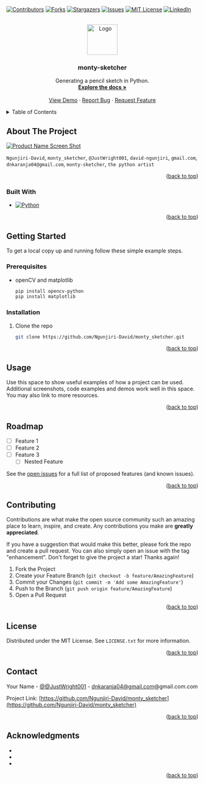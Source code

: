 <!-- Improved compatibility of back to top link: See: https://github.com/othneildrew/Best-README-Template/pull/73 -->
<a name="readme-top"></a>
<!--
*** From Template.
-->



<!-- PROJECT SHIELDS -->
<!--
*** I'm using markdown "reference style" links for readability.
*** Reference links are enclosed in brackets [ ] instead of parentheses ( ).
*** See the bottom of this document for the declaration of the reference variables
*** for contributors-url, forks-url, etc. This is an optional, concise syntax you may use.
*** https://www.markdownguide.org/basic-syntax/#reference-style-links
-->
[![Contributors][contributors-shield]][contributors-url]
[![Forks][forks-shield]][forks-url]
[![Stargazers][stars-shield]][stars-url]
[![Issues][issues-shield]][issues-url]
[![MIT License][license-shield]][license-url]
[![LinkedIn][linkedin-shield]][linkedin-url]



<!-- PROJECT LOGO -->
<br />
<div align="center">
  <a href="https://github.com/Ngunjiri-David/monty_sketcher">
    <img src="images/logo.png" alt="Logo" width="80" height="80">
  </a>

<h3 align="center">monty-sketcher</h3>

  <p align="center">
    Generating a pencil sketch in Python.
    <br />
    <a href="https://github.com/Ngunjiri-David/monty_sketcher"><strong>Explore the docs »</strong></a>
    <br />
    <br />
    <a href="https://github.com/Ngunjiri-David/monty_sketcher">View Demo</a>
    ·
    <a href="https://github.com/Ngunjiri-David/monty_sketcher/issues">Report Bug</a>
    ·
    <a href="https://github.com/Ngunjiri-David/monty_sketcher/issues">Request Feature</a>
  </p>
</div>



<!-- TABLE OF CONTENTS -->
<details>
  <summary>Table of Contents</summary>
  <ol>
    <li>
      <a href="#about-the-project">About The Project</a>
      <ul>
        <li><a href="#built-with">Built With</a></li>
      </ul>
    </li>
    <li>
      <a href="#getting-started">Getting Started</a>
      <ul>
        <li><a href="#prerequisites">Prerequisites</a></li>
        <li><a href="#installation">Installation</a></li>
      </ul>
    </li>
    <li><a href="#usage">Usage</a></li>
    <li><a href="#roadmap">Roadmap</a></li>
    <li><a href="#contributing">Contributing</a></li>
    <li><a href="#license">License</a></li>
    <li><a href="#contact">Contact</a></li>
    <li><a href="#acknowledgments">Acknowledgments</a></li>
  </ol>
</details>



<!-- ABOUT THE PROJECT -->
## About The Project

[![Product Name Screen Shot][product-screenshot]](https://example.com)

`Ngunjiri-David`, `monty_sketcher`, `@JustWright001`, `david-ngunjiri`, `gmail.com`, `dnkaranja04@gmail.com`, `monty-sketcher`, `the python artist`

<p align="right">(<a href="#readme-top">back to top</a>)</p>



### Built With
* [![Python][Python.org]][Python-url]
<!--
* [![Next][Next.js]][Next-url]
* [![React][React.js]][React-url]
* [![Vue][Vue.js]][Vue-url]
* [![Angular][Angular.io]][Angular-url]
* [![Svelte][Svelte.dev]][Svelte-url]
* [![Laravel][Laravel.com]][Laravel-url]
* [![Bootstrap][Bootstrap.com]][Bootstrap-url]
* [![JQuery][JQuery.com]][JQuery-url]
-->

<p align="right">(<a href="#readme-top">back to top</a>)</p>



<!-- GETTING STARTED -->
## Getting Started

To get a local copy up and running follow these simple example steps.

### Prerequisites


* openCV and matplotlib
  ```sh
  pip install opencv-python
  pip install matplotlib
  ```

### Installation

1. Clone the repo
   ```sh
   git clone https://github.com/Ngunjiri-David/monty_sketcher.git
   ```


<p align="right">(<a href="#readme-top">back to top</a>)</p>



<!-- USAGE EXAMPLES -->
## Usage

Use this space to show useful examples of how a project can be used. Additional screenshots, code examples and demos work well in this space. You may also link to more resources.

<!--
_For more examples, please refer to the [Documentation](https://example.com)_

-->
<p align="right">(<a href="#readme-top">back to top</a>)</p>



<!-- ROADMAP -->
## Roadmap

- [ ] Feature 1
- [ ] Feature 2
- [ ] Feature 3
    - [ ] Nested Feature

See the [open issues](https://github.com/Ngunjiri-David/monty_sketcher/issues) for a full list of proposed features (and known issues).

<p align="right">(<a href="#readme-top">back to top</a>)</p>



<!-- CONTRIBUTING -->
## Contributing

Contributions are what make the open source community such an amazing place to learn, inspire, and create. Any contributions you make are **greatly appreciated**.

If you have a suggestion that would make this better, please fork the repo and create a pull request. You can also simply open an issue with the tag "enhancement".
Don't forget to give the project a star! Thanks again!

1. Fork the Project
2. Create your Feature Branch (`git checkout -b feature/AmazingFeature`)
3. Commit your Changes (`git commit -m 'Add some AmazingFeature'`)
4. Push to the Branch (`git push origin feature/AmazingFeature`)
5. Open a Pull Request

<p align="right">(<a href="#readme-top">back to top</a>)</p>



<!-- LICENSE -->
## License

Distributed under the MIT License. See `LICENSE.txt` for more information.

<p align="right">(<a href="#readme-top">back to top</a>)</p>



<!-- CONTACT -->
## Contact

Your Name - [@@JustWright001](https://twitter.com/@JustWright001) - dnkaranja04@gmail.com@gmail.com.com

Project Link: [https://github.com/Ngunjiri-David/monty_sketcher](https://github.com/Ngunjiri-David/monty_sketcher)

<p align="right">(<a href="#readme-top">back to top</a>)</p>



<!-- ACKNOWLEDGMENTS -->
## Acknowledgments

* []()
* []()
* []()

<p align="right">(<a href="#readme-top">back to top</a>)</p>



<!-- MARKDOWN LINKS & IMAGES -->
<!-- https://www.markdownguide.org/basic-syntax/#reference-style-links -->
[contributors-shield]: https://img.shields.io/github/contributors/Ngunjiri-David/monty_sketcher.svg?style=for-the-badge
[contributors-url]: https://github.com/Ngunjiri-David/monty_sketcher/graphs/contributors
[forks-shield]: https://img.shields.io/github/forks/Ngunjiri-David/monty_sketcher.svg?style=for-the-badge
[forks-url]: https://github.com/Ngunjiri-David/monty_sketcher/network/members
[stars-shield]: https://img.shields.io/github/stars/Ngunjiri-David/monty_sketcher.svg?style=for-the-badge
[stars-url]: https://github.com/Ngunjiri-David/monty_sketcher/stargazers
[issues-shield]: https://img.shields.io/github/issues/Ngunjiri-David/monty_sketcher.svg?style=for-the-badge
[issues-url]: https://github.com/Ngunjiri-David/monty_sketcher/issues
[license-shield]: https://img.shields.io/github/license/Ngunjiri-David/monty_sketcher.svg?style=for-the-badge
[license-url]: https://github.com/Ngunjiri-David/monty_sketcher/blob/master/LICENSE.txt
[linkedin-shield]: https://img.shields.io/badge/-LinkedIn-black.svg?style=for-the-badge&logo=linkedin&colorB=555
[linkedin-url]: https://linkedin.com/in/david-ngunjiri
[product-screenshot]: images/screenshot.png
[Python.org]: img.shields.io/badge/python-000000?style=for-the-badge&logo=python&logoColor=green
[Python-url]: https://www.python.org/
[Next.js]: https://img.shields.io/badge/next.js-000000?style=for-the-badge&logo=nextdotjs&logoColor=white
[Next-url]: https://nextjs.org/
[React.js]: https://img.shields.io/badge/React-20232A?style=for-the-badge&logo=react&logoColor=61DAFB
[React-url]: https://reactjs.org/
[Vue.js]: https://img.shields.io/badge/Vue.js-35495E?style=for-the-badge&logo=vuedotjs&logoColor=4FC08D
[Vue-url]: https://vuejs.org/
[Angular.io]: https://img.shields.io/badge/Angular-DD0031?style=for-the-badge&logo=angular&logoColor=white
[Angular-url]: https://angular.io/
[Svelte.dev]: https://img.shields.io/badge/Svelte-4A4A55?style=for-the-badge&logo=svelte&logoColor=FF3E00
[Svelte-url]: https://svelte.dev/
[Laravel.com]: https://img.shields.io/badge/Laravel-FF2D20?style=for-the-badge&logo=laravel&logoColor=white
[Laravel-url]: https://laravel.com
[Bootstrap.com]: https://img.shields.io/badge/Bootstrap-563D7C?style=for-the-badge&logo=bootstrap&logoColor=white
[Bootstrap-url]: https://getbootstrap.com
[JQuery.com]: https://img.shields.io/badge/jQuery-0769AD?style=for-the-badge&logo=jquery&logoColor=white
[JQuery-url]: https://jquery.com 
